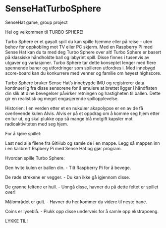 # SenseHatTurboSphere
SenseHat game, group project

Hei og velkommen til TURBO SPHERE!

Turbo Sphere er et gøyalt spill du kan spille hjemme eller på reise – uten behov for oppkobling mot TV eller PC skjerm. Med en Raspberry Pi med Sense Hat kan du ta med deg Turbo Sphere over alt! Turbo Sphere er basert på klassiske håndholdte ball og labyrint spill. Disse finnes i tusenvis av utgaver og variasjoner. Turbo Sphere tar dette konseptet lenger med flere spennende baner og utfordringer som spilleren utfordres i. Med innebygd score-board kan du konkurrere med venner og familie om høyest highscore. 

Turbo Sphere bruker Sense Hat’s innebygde IMU og registrerer data kontinuerlig fra disse sensorene for å emulere at brettet ligger i håndflaten din slik at dine bevegelser påvirker retningen og hastigheten til ballen. Dette gir en realistisk og meget engasjerende spillopplevelse.  

Historien:
I en verden etter et en nukulær akapolypse er en av de få overlevende kulen Alvis. Alvis er på et oppdrag om å komme seg hjem etter en tur ut, og skal plukke opp så mange blå motgift kapsler mot radioaktiviteten med seg hjem.

For å kjøre spillet:

Last ned alle filene fra GitHub og samle de i en mappe. Legg så mappen inn i en kalibrert Rspbery Pi med Sense Hat og gjør program. 


Hvordan spille Turbo Sphere:


Den hvite kulen er ballen din. - Tilt Raspberry Pi for å bevege.

De røde strekene er vegger. - Du kan ikke gå igjennom disse.

De grønne feltene er hull. - Unngå disse, havner du på dette feltet er spillet over!

Målområdet er gult. - Havner du her kommer du videre til neste bane.

Coins er lyseblå. - Plukk opp disse underveis for å samle opp ekstrapoeng. 


LYKKE TIL!
